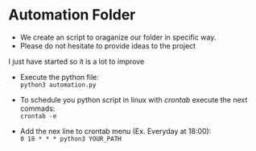 # Automation Folder

- We create an script to oraganize our folder in specific way.
- Please do not hesitate to provide ideas to the project

I just have started so it is a lot to improve
- Execute the python file:  
`python3 automation.py`

- To schedule you python script in linux with *crontab* execute the next commads:  
`crontab -e`
- Add the nex line to crontab menu (Ex. Everyday at 18:00):  
`0 18 * * * python3 YOUR_PATH`